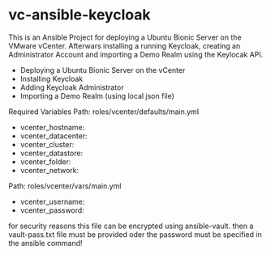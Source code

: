 # vc-ansible-keycloak

This is an Ansible Project for deploying a Ubuntu Bionic Server on the VMware vCenter.
Afterwars installing a running Keycloak, creating an Administrator Account and importing a Demo Realm using the Keylocak API.

* Deploying a Ubuntu Bionic Server on the vCenter
* Installing Keycloak
* Adding Keycloak Administrator
* Importing a Demo Realm (using local json file)

Required Variables
Path: roles/vcenter/defaults/main.yml

* vcenter_hostname:
* vcenter_datacenter:
* vcenter_cluster:
* vcenter_datastore:
* vcenter_folder:
* vcenter_network:

Path: roles/vcenter/vars/main.yml

* vcenter_username:
* vcenter_password:

for security reasons this file can be encrypted using ansible-vault. then a vault-pass.txt file must be provided oder the password must be specified in the ansible command!
